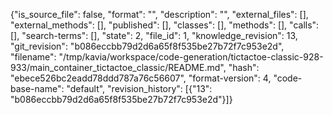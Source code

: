 {"is_source_file": false, "format": "", "description": "", "external_files": [], "external_methods": [], "published": [], "classes": [], "methods": [], "calls": [], "search-terms": [], "state": 2, "file_id": 1, "knowledge_revision": 13, "git_revision": "b086eccbb79d2d6a65f8f535be27b72f7c953e2d", "filename": "/tmp/kavia/workspace/code-generation/tictactoe-classic-928-933/main_container_tictactoe_classic/README.md", "hash": "ebece526bc2eadd78ddd787a76c56607", "format-version": 4, "code-base-name": "default", "revision_history": [{"13": "b086eccbb79d2d6a65f8f535be27b72f7c953e2d"}]}
